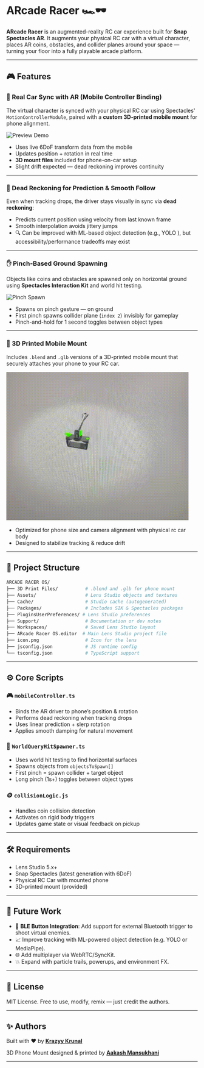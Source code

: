 # ARcade Racer 🏎️🕶️

**ARcade Racer** is an augmented-reality RC car experience built for **Snap Spectacles AR**. It augments your physical RC car with a virtual character, places AR coins, obstacles, and collider planes around your space — turning your floor into a fully playable arcade platform.

---

## 🎮 Features

### 📱 Real Car Sync with AR (Mobile Controller Binding)
The virtual character is synced with your physical RC car using Spectacles' `MotionControllerModule`, paired with a **custom 3D-printed mobile mount** for phone alignment.

![Preview Demo](./Preview%20Files/preview1.gif)

- Uses live 6DoF transform data from the mobile
- Updates position + rotation in real time
- **3D mount files** included for phone-on-car setup
- Slight drift expected — dead reckoning improves continuity

---

### 🔁 Dead Reckoning for Prediction & Smooth Follow
Even when tracking drops, the driver stays visually in sync via **dead reckoning**:

- Predicts current position using velocity from last known frame
- Smooth interpolation avoids jittery jumps
- 🔍 Can be improved with ML-based object detection (e.g., YOLO ), but accessibility/performance tradeoffs  may exist

---

### ✋ Pinch-Based Ground Spawning
Objects like coins and obstacles are spawned only on horizontal ground using **Spectacles Interaction Kit** and world hit testing.

![Pinch Spawn](./Preview%20Files/preview2.gif)

- Spawns on pinch gesture —  on ground 
- First pinch spawns collider plane (`index 2`) invisibly for gameplay
- Pinch-and-hold for 1 second toggles between object types

---



### 🧰 3D Printed Mobile Mount
Includes `.blend` and `.glb` versions of a 3D-printed mobile mount that securely attaches your phone to your RC car.

![3D Mount](./Preview%20Files/preview5.gif)

- Optimized for phone size and camera alignment with physical rc car body
- Designed to stabilize tracking & reduce drift

---

## 📁 Project Structure

```bash
ARCADE RACER OS/
├── 3D Print Files/          # .blend and .glb for phone mount
├── Assets/                  # Lens Studio objects and textures
├── Cache/                   # Studio cache (autogenerated)
├── Packages/                # Includes SIK & Spectacles packages
├── PluginsUserPreferences/ # Lens Studio preferences
├── Support/                 # Documentation or dev notes
├── Workspaces/              # Saved Lens Studio layout
├── ARcade Racer OS.editor  # Main Lens Studio project file
├── icon.png                 # Icon for the lens
├── jsconfig.json            # JS runtime config
└── tsconfig.json            # TypeScript support
````

---

## ⚙️ Core Scripts

### 🎮 `mobileController.ts`

* Binds the AR driver to phone’s position & rotation
* Performs dead reckoning when tracking drops
* Uses linear prediction + slerp rotation
* Applies smooth damping for natural movement

### 🧱 `WorldQueryHitSpawner.ts`

* Uses world hit testing to find horizontal surfaces
* Spawns objects from `objectsToSpawn[]`
* First pinch = spawn collider + target object
* Long pinch (1s+) toggles between object types

### 🪙 `collisionLogic.js`

* Handles coin collision detection
* Activates on rigid body triggers
* Updates game state or visual feedback on pickup

---

## 🛠️ Requirements

* Lens Studio 5.x+
* Snap Spectacles (latest generation with 6DoF)
* Physical RC Car with mounted phone
* 3D-printed mount (provided)

---

## 🚧 Future Work

* 🔘 **BLE Button Integration**: Add support for external Bluetooth trigger to shoot virtual enemies.
* 📈 Improve tracking with ML-powered object detection (e.g. YOLO or MediaPipe).
* 🌐 Add multiplayer via WebRTC/SyncKit.
* 💥 Expand with particle trails, powerups, and environment FX.

---

## 📜 License

MIT License. Free to use, modify, remix — just credit the authors.

---

## ✨ Authors

Built with ❤️ by [**Krazyy Krunal**](https://instagram.com/krazyykrunal)

3D Phone Mount designed & printed by [**Aakash Mansukhani**](https://www.instagram.com/extraakash)

---

